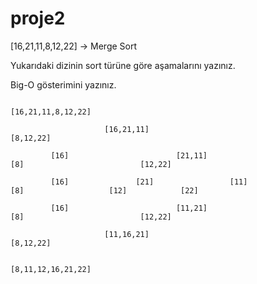 # proje2
[16,21,11,8,12,22] -> Merge Sort

Yukarıdaki dizinin sort türüne göre aşamalarını yazınız.

Big-O gösterimini yazınız.


                                                              [16,21,11,8,12,22]  
                                                              
                         [16,21,11]                                                                           [8,12,22]
                         
             [16]                        [21,11]                                                     [8]                          [12,22]
             
             [16]               [21]                 [11]                                            [8]                   [12]            [22]
             
             [16]                        [11,21]                                                     [8]                          [12,22]
             
                         [11,16,21]                                                                           [8,12,22]
                         
                                                              [8,11,12,16,21,22]
